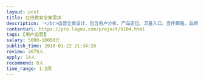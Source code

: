 ```yaml
---                
layout: post       
title: 在线教育全案需求           
description: '</br>运营全案设计，包含用户分析、产品定位、流量入口、宣传策略、品牌运营等。</br>'     
contenturl: https://pro.lagou.com/project/6104.html      
tags: [用户运营]            
salary: 5000-10000元          
publish_time: 2018-01-22 21:34:20         
review: 2679人                   
apply: 14人                   
recommend: 0人                   
time_range: 1-2周              
---                 
```

